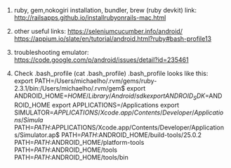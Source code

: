 1. ruby, gem,nokogiri installation, bundler, brew (ruby devkit)
link: http://railsapps.github.io/installrubyonrails-mac.html

2. other useful links:
https://seleniumcucumber.info/android/
https://appium.io/slate/en/tutorial/android.html?ruby#bash-profile13

3. troubleshooting emulator:
https://code.google.com/p/android/issues/detail?id=235461

4. Check .bash_profile (cat .bash_profile) 
.bash_profile looks like this:
export PATH=/Users/michaelho/.rvm/gems/ruby-2.3.1/bin:/Users/michaelho/.rvm/gem$
export ANDROID_HOME=$HOME/Library/Android/sdk
export ANDROID_SDK=$ANDROID_HOME
export APPLICATIONS=/Applications
export SIMULATOR=$APPLICATIONS/Xcode.app/Contents/Developer/Applications/Simula$
PATH=$PATH:$APPLICATIONS/Xcode.app/Contents/Developer/Applications/Simulator.ap$
PATH=$PATH:$ANDROID_HOME/build-tools/25.0.2
PATH=$PATH:$ANDROID_HOME/platform-tools
PATH=$PATH:$ANDROID_HOME/tools
PATH=$PATH:$ANDROID_HOME/tools/bin
